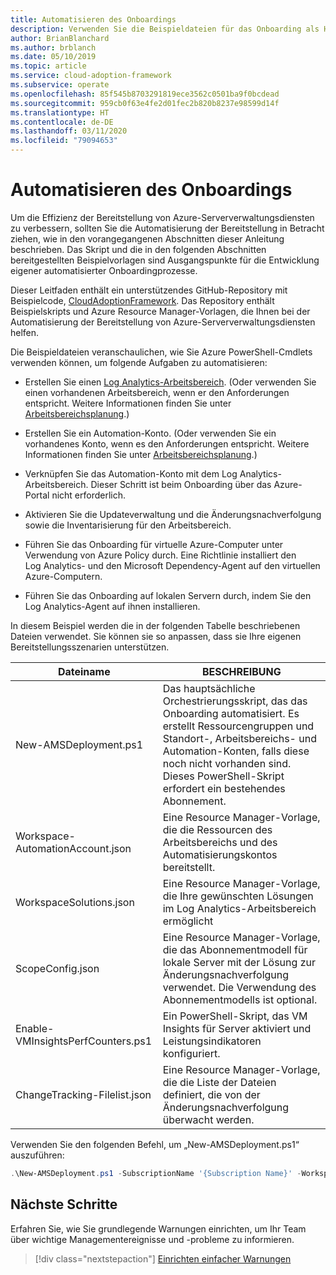 ```yaml
---
title: Automatisieren des Onboardings
description: Verwenden Sie die Beispieldateien für das Onboarding als Hilfe bei der Erwägung, ob Sie die Bereitstellung Ihrer Azure-Serververwaltungsdienste automatisieren sollen, um die Effizienz zu erhöhen.
author: BrianBlanchard
ms.author: brblanch
ms.date: 05/10/2019
ms.topic: article
ms.service: cloud-adoption-framework
ms.subservice: operate
ms.openlocfilehash: 85f545b8703291819ece3562c0501ba9f0bcdead
ms.sourcegitcommit: 959cb0f63e4fe2d01fec2b820b8237e98599d14f
ms.translationtype: HT
ms.contentlocale: de-DE
ms.lasthandoff: 03/11/2020
ms.locfileid: "79094653"
---
```

# <a name="automate-onboarding"></a>Automatisieren des Onboardings

Um die Effizienz der Bereitstellung von Azure-Serververwaltungsdiensten zu verbessern, sollten Sie die Automatisierung der Bereitstellung in Betracht ziehen, wie in den vorangegangenen Abschnitten dieser Anleitung beschrieben. Das Skript und die in den folgenden Abschnitten bereitgestellten Beispielvorlagen sind Ausgangspunkte für die Entwicklung eigener automatisierter Onboardingprozesse.

Dieser Leitfaden enthält ein unterstützendes GitHub-Repository mit Beispielcode, [CloudAdoptionFramework](https://aka.ms/caf/manage/automation-samples). Das Repository enthält Beispielskripts und Azure Resource Manager-Vorlagen, die Ihnen bei der Automatisierung der Bereitstellung von Azure-Serververwaltungsdiensten helfen.

Die Beispieldateien veranschaulichen, wie Sie Azure PowerShell-Cmdlets verwenden können, um folgende Aufgaben zu automatisieren:

- Erstellen Sie einen [Log Analytics-Arbeitsbereich](https://docs.microsoft.com/azure/azure-monitor/platform/manage-access). (Oder verwenden Sie einen vorhandenen Arbeitsbereich, wenn er den Anforderungen entspricht. Weitere Informationen finden Sie unter [Arbeitsbereichsplanung](./prerequisites.md#log-analytics-workspace-and-automation-account-planning).)

- Erstellen Sie ein Automation-Konto. (Oder verwenden Sie ein vorhandenes Konto, wenn es den Anforderungen entspricht. Weitere Informationen finden Sie unter [Arbeitsbereichsplanung](./prerequisites.md#log-analytics-workspace-and-automation-account-planning).)

- Verknüpfen Sie das Automation-Konto mit dem Log Analytics-Arbeitsbereich. Dieser Schritt ist beim Onboarding über das Azure-Portal nicht erforderlich.

- Aktivieren Sie die Updateverwaltung und die Änderungsnachverfolgung sowie die Inventarisierung für den Arbeitsbereich.

- Führen Sie das Onboarding für virtuelle Azure-Computer unter Verwendung von Azure Policy durch. Eine Richtlinie installiert den Log Analytics- und den Microsoft Dependency-Agent auf den virtuellen Azure-Computern.

- Führen Sie das Onboarding auf lokalen Servern durch, indem Sie den Log Analytics-Agent auf ihnen installieren.

In diesem Beispiel werden die in der folgenden Tabelle beschriebenen Dateien verwendet. Sie können sie so anpassen, dass sie Ihre eigenen Bereitstellungsszenarien unterstützen.

| Dateiname | BESCHREIBUNG |
|-----------|-------------|
| New-AMSDeployment.ps1 | Das hauptsächliche Orchestrierungsskript, das das Onboarding automatisiert. Es erstellt Ressourcengruppen und Standort-, Arbeitsbereichs- und Automation-Konten, falls diese noch nicht vorhanden sind. Dieses PowerShell-Skript erfordert ein bestehendes Abonnement. |
| Workspace-AutomationAccount.json | Eine Resource Manager-Vorlage, die die Ressourcen des Arbeitsbereichs und des Automatisierungskontos bereitstellt. |
| WorkspaceSolutions.json | Eine Resource Manager-Vorlage, die Ihre gewünschten Lösungen im Log Analytics-Arbeitsbereich ermöglicht |
| ScopeConfig.json | Eine Resource Manager-Vorlage, die das Abonnementmodell für lokale Server mit der Lösung zur Änderungsnachverfolgung verwendet. Die Verwendung des Abonnementmodells ist optional. |
| Enable-VMInsightsPerfCounters.ps1 | Ein PowerShell-Skript, das VM Insights für Server aktiviert und Leistungsindikatoren konfiguriert. |
| ChangeTracking-Filelist.json | Eine Resource Manager-Vorlage, die die Liste der Dateien definiert, die von der Änderungsnachverfolgung überwacht werden. |

Verwenden Sie den folgenden Befehl, um „New-AMSDeployment.ps1“ auszuführen:

```powershell
.\New-AMSDeployment.ps1 -SubscriptionName '{Subscription Name}' -WorkspaceName '{Workspace Name}' -WorkspaceLocation '{Azure Location}' -AutomationAccountName {Account Name} -AutomationAccountLocation {Account Location}
```

## <a name="next-steps"></a>Nächste Schritte

Erfahren Sie, wie Sie grundlegende Warnungen einrichten, um Ihr Team über wichtige Managementereignisse und -probleme zu informieren.

> [!div class="nextstepaction"]
> [Einrichten einfacher Warnungen](./setup-alerts.md)
